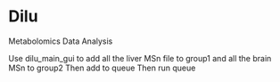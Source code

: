 # Dilu
Metabolomics Data Analysis


Use dilu_main_gui to add all the liver MSn file to group1 and all the brain MSn to group2
Then add to queue
Then run queue
